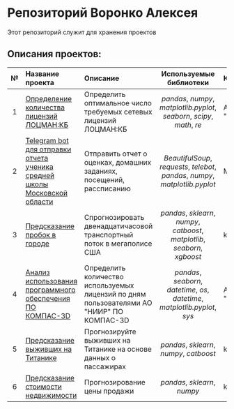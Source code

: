 # Репозиторий Воронко Алексея

Этот репозиторий служит для хранения проектов

## Описания проектов:

| № |Название проекта | Описание | Используемые библиотеки | Компания | 
| :--: | :---------------------- | :---------------------- | :----------------------: |:---------------------- |
| 1 | [Определение количества лицензий ЛОЦМАН:КБ](determining_number_licenses_lodsman) | Определить оптимальное число требуемых сетевых лицензий ЛОЦМАН:КБ | *pandas*, *numpy*, *matplotlib.pyplot*, *seaborn*, *scipy*,  *math*, *re* | АО "НИИР" |
| 2 | [Telegram bot для отправки отчета ученика средней школы Московской области](bot_school) | Отправить отчет о оценках, домашних заданиях, посещений, рассписанию | *BeautifulSoup*, *requests*, *telebot*, *pandas*, *numpy*, *matplotlib.pyplot* | МБОУ №7 |
| 3 | [Предсказание пробок в городе](tabular_playground_series_mar_2022) | Спрогнозировать двенадцатичасовой транспортный поток в мегаполисе США | *pandas*, *sklearn*, *numpy*, *catboost*, *matplotlib*, *seaborn*, *xgboost*  | kaggle |
| 4 | [Анализ использования программного обеспечения ПО КОМПАС-3D](kompas_users_count) | Определить количество используемых лицензий по дням пользователями АО "НИИР" ПО КОМПАС-3D | *pandas*, *seaborn*, *datetime*, *os*, *datetime*, *matplotlib.pyplot*, *sys* | АО "НИИР" |
| 5 | [Предсказание выживших на Титанике](predict_titanic_survival) | Прогнозируйте выживших на Титанике на основе данных о пассажирах | *pandas*, *sklearn*, *numpy*, *catboost* | kaggle |
| 6 | [Предсказание стоимости недвижимости](predict_house_prices) | Прогнозирование цены продажи | *pandas*, *sklearn*, *numpy* | kaggle |